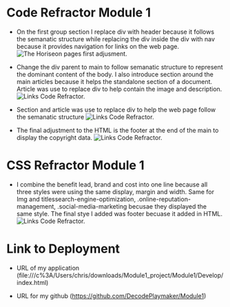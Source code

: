 # Code Refractor Module 1

* On the first group section I replace div with header because it follows the semanatic structure while replacing the div inside the div with nav because it provides navigation for links on the web page.
![The Horiseon pages first adjusment.](./Module1/images/first_adjusment.png)

* Change the div parent to main to follow semanatic structure to represent the dominant content of the body. I also introduce section around the main articles because it helps the standalone section of a document. Article was use to replace div to help contain the image and description.
![Links Code Refractor.](./Module1/images/second_adjusment.png)

* Section and article was use to replace div to help the web page follow the semanatic structure
![Links Code Refractor.](./Module1/images/third_adjusment.png)

* The final adjustment to the HTML is the footer at the end of the main to display the copyright data.
![Links Code Refractor.](./Module1/images/fourth_adjusment.png)

# CSS Refractor Module 1

* I combine the benefit lead, brand and cost into one line because all three styles were using the same display, margin and width. Same for Img and titlessearch-engine-optimization, .online-reputation-management, .social-media-marketing becusae they displayed the same style. The final stye I added was footer becuase it added in HTML.
![Links Code Refractor.](./Module1/images/css_refractor.png)

# Link to Deployment 

* URL of my application (file:///c%3A/Users/chris/downloads/Module1_project/Module1/Develop/index.html)

* URL for my github (https://github.com/DecodePlaymaker/Module1)